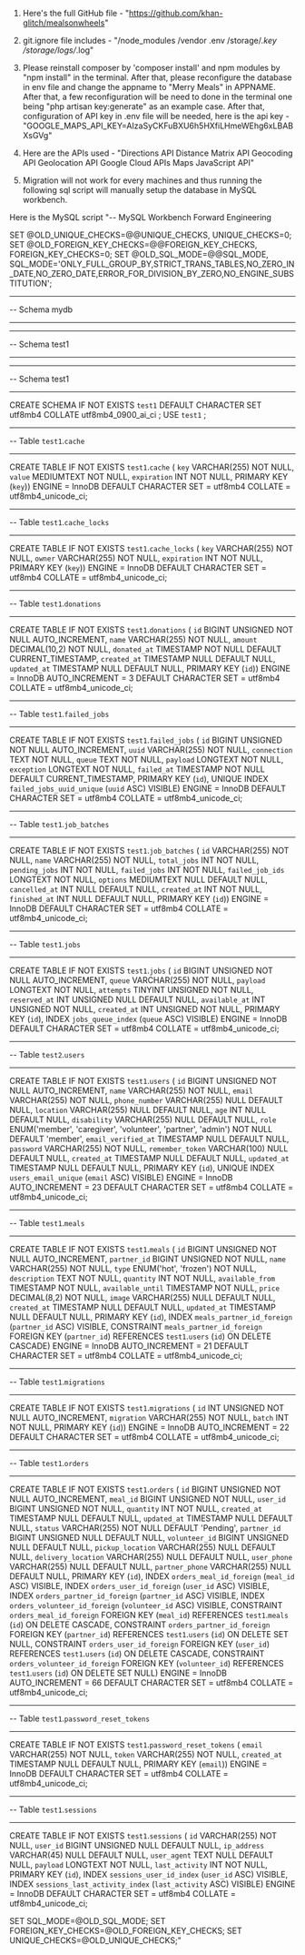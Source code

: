 1. Here's the full GitHub file - "https://github.com/khan-glitch/mealsonwheels"

2. git.ignore file includes - 
"/node_modules
/vendor
.env
/storage/*.key
/storage/logs/*.log" 

3. Please reinstall composer by 'composer install' and npm modules by "npm install" in the terminal. After that, please reconfigure the database in env file and change the appname to "Merry Meals" in APPNAME. After that, a few reconfiguration will be need to done in the terminal one being "php artisan key:generate" as an example case. After that, configuration of API key in .env file will be needed, here is the api key - "GOOGLE_MAPS_API_KEY=AIzaSyCKFuBXU6h5HXfiLHmeWEhg6xLBABXsGVg"

4. Here are the APIs used -
 "Directions API
Distance Matrix API
Geocoding API
Geolocation API
Google Cloud APIs
Maps JavaScript API" 

4. Migration will not work for every machines and thus running the following sql script will manually setup the database in MySQL workbench. 

Here is the MySQL script 
"-- MySQL Workbench Forward Engineering

SET @OLD_UNIQUE_CHECKS=@@UNIQUE_CHECKS, UNIQUE_CHECKS=0;
SET @OLD_FOREIGN_KEY_CHECKS=@@FOREIGN_KEY_CHECKS, FOREIGN_KEY_CHECKS=0;
SET @OLD_SQL_MODE=@@SQL_MODE, SQL_MODE='ONLY_FULL_GROUP_BY,STRICT_TRANS_TABLES,NO_ZERO_IN_DATE,NO_ZERO_DATE,ERROR_FOR_DIVISION_BY_ZERO,NO_ENGINE_SUBSTITUTION';

-- -----------------------------------------------------
-- Schema mydb
-- -----------------------------------------------------
-- -----------------------------------------------------
-- Schema test1
-- -----------------------------------------------------

-- -----------------------------------------------------
-- Schema test1
-- -----------------------------------------------------
CREATE SCHEMA IF NOT EXISTS `test1` DEFAULT CHARACTER SET utf8mb4 COLLATE utf8mb4_0900_ai_ci ;
USE `test1` ;

-- -----------------------------------------------------
-- Table `test1`.`cache`
-- -----------------------------------------------------
CREATE TABLE IF NOT EXISTS `test1`.`cache` (
  `key` VARCHAR(255) NOT NULL,
  `value` MEDIUMTEXT NOT NULL,
  `expiration` INT NOT NULL,
  PRIMARY KEY (`key`))
ENGINE = InnoDB
DEFAULT CHARACTER SET = utf8mb4
COLLATE = utf8mb4_unicode_ci;


-- -----------------------------------------------------
-- Table `test1`.`cache_locks`
-- -----------------------------------------------------
CREATE TABLE IF NOT EXISTS `test1`.`cache_locks` (
  `key` VARCHAR(255) NOT NULL,
  `owner` VARCHAR(255) NOT NULL,
  `expiration` INT NOT NULL,
  PRIMARY KEY (`key`))
ENGINE = InnoDB
DEFAULT CHARACTER SET = utf8mb4
COLLATE = utf8mb4_unicode_ci;


-- -----------------------------------------------------
-- Table `test1`.`donations`
-- -----------------------------------------------------
CREATE TABLE IF NOT EXISTS `test1`.`donations` (
  `id` BIGINT UNSIGNED NOT NULL AUTO_INCREMENT,
  `name` VARCHAR(255) NOT NULL,
  `amount` DECIMAL(10,2) NOT NULL,
  `donated_at` TIMESTAMP NOT NULL DEFAULT CURRENT_TIMESTAMP,
  `created_at` TIMESTAMP NULL DEFAULT NULL,
  `updated_at` TIMESTAMP NULL DEFAULT NULL,
  PRIMARY KEY (`id`))
ENGINE = InnoDB
AUTO_INCREMENT = 3
DEFAULT CHARACTER SET = utf8mb4
COLLATE = utf8mb4_unicode_ci;


-- -----------------------------------------------------
-- Table `test1`.`failed_jobs`
-- -----------------------------------------------------
CREATE TABLE IF NOT EXISTS `test1`.`failed_jobs` (
  `id` BIGINT UNSIGNED NOT NULL AUTO_INCREMENT,
  `uuid` VARCHAR(255) NOT NULL,
  `connection` TEXT NOT NULL,
  `queue` TEXT NOT NULL,
  `payload` LONGTEXT NOT NULL,
  `exception` LONGTEXT NOT NULL,
  `failed_at` TIMESTAMP NOT NULL DEFAULT CURRENT_TIMESTAMP,
  PRIMARY KEY (`id`),
  UNIQUE INDEX `failed_jobs_uuid_unique` (`uuid` ASC) VISIBLE)
ENGINE = InnoDB
DEFAULT CHARACTER SET = utf8mb4
COLLATE = utf8mb4_unicode_ci;


-- -----------------------------------------------------
-- Table `test1`.`job_batches`
-- -----------------------------------------------------
CREATE TABLE IF NOT EXISTS `test1`.`job_batches` (
  `id` VARCHAR(255) NOT NULL,
  `name` VARCHAR(255) NOT NULL,
  `total_jobs` INT NOT NULL,
  `pending_jobs` INT NOT NULL,
  `failed_jobs` INT NOT NULL,
  `failed_job_ids` LONGTEXT NOT NULL,
  `options` MEDIUMTEXT NULL DEFAULT NULL,
  `cancelled_at` INT NULL DEFAULT NULL,
  `created_at` INT NOT NULL,
  `finished_at` INT NULL DEFAULT NULL,
  PRIMARY KEY (`id`))
ENGINE = InnoDB
DEFAULT CHARACTER SET = utf8mb4
COLLATE = utf8mb4_unicode_ci;


-- -----------------------------------------------------
-- Table `test1`.`jobs`
-- -----------------------------------------------------
CREATE TABLE IF NOT EXISTS `test1`.`jobs` (
  `id` BIGINT UNSIGNED NOT NULL AUTO_INCREMENT,
  `queue` VARCHAR(255) NOT NULL,
  `payload` LONGTEXT NOT NULL,
  `attempts` TINYINT UNSIGNED NOT NULL,
  `reserved_at` INT UNSIGNED NULL DEFAULT NULL,
  `available_at` INT UNSIGNED NOT NULL,
  `created_at` INT UNSIGNED NOT NULL,
  PRIMARY KEY (`id`),
  INDEX `jobs_queue_index` (`queue` ASC) VISIBLE)
ENGINE = InnoDB
DEFAULT CHARACTER SET = utf8mb4
COLLATE = utf8mb4_unicode_ci;


-- -----------------------------------------------------
-- Table `test2`.`users`
-- -----------------------------------------------------
CREATE TABLE IF NOT EXISTS `test1`.`users` (
  `id` BIGINT UNSIGNED NOT NULL AUTO_INCREMENT,
  `name` VARCHAR(255) NOT NULL,
  `email` VARCHAR(255) NOT NULL,
  `phone_number` VARCHAR(255) NULL DEFAULT NULL,
  `location` VARCHAR(255) NULL DEFAULT NULL,
  `age` INT NULL DEFAULT NULL,
  `disability` VARCHAR(255) NULL DEFAULT NULL,
  `role` ENUM('member', 'caregiver', 'volunteer', 'partner', 'admin') NOT NULL DEFAULT 'member',
  `email_verified_at` TIMESTAMP NULL DEFAULT NULL,
  `password` VARCHAR(255) NOT NULL,
  `remember_token` VARCHAR(100) NULL DEFAULT NULL,
  `created_at` TIMESTAMP NULL DEFAULT NULL,
  `updated_at` TIMESTAMP NULL DEFAULT NULL,
  PRIMARY KEY (`id`),
  UNIQUE INDEX `users_email_unique` (`email` ASC) VISIBLE)
ENGINE = InnoDB
AUTO_INCREMENT = 23
DEFAULT CHARACTER SET = utf8mb4
COLLATE = utf8mb4_unicode_ci;


-- -----------------------------------------------------
-- Table `test1`.`meals`
-- -----------------------------------------------------
CREATE TABLE IF NOT EXISTS `test1`.`meals` (
  `id` BIGINT UNSIGNED NOT NULL AUTO_INCREMENT,
  `partner_id` BIGINT UNSIGNED NOT NULL,
  `name` VARCHAR(255) NOT NULL,
  `type` ENUM('hot', 'frozen') NOT NULL,
  `description` TEXT NOT NULL,
  `quantity` INT NOT NULL,
  `available_from` TIMESTAMP NOT NULL,
  `available_until` TIMESTAMP NOT NULL,
  `price` DECIMAL(8,2) NOT NULL,
  `image` VARCHAR(255) NULL DEFAULT NULL,
  `created_at` TIMESTAMP NULL DEFAULT NULL,
  `updated_at` TIMESTAMP NULL DEFAULT NULL,
  PRIMARY KEY (`id`),
  INDEX `meals_partner_id_foreign` (`partner_id` ASC) VISIBLE,
  CONSTRAINT `meals_partner_id_foreign`
    FOREIGN KEY (`partner_id`)
    REFERENCES `test1`.`users` (`id`)
    ON DELETE CASCADE)
ENGINE = InnoDB
AUTO_INCREMENT = 21
DEFAULT CHARACTER SET = utf8mb4
COLLATE = utf8mb4_unicode_ci;


-- -----------------------------------------------------
-- Table `test1`.`migrations`
-- -----------------------------------------------------
CREATE TABLE IF NOT EXISTS `test1`.`migrations` (
  `id` INT UNSIGNED NOT NULL AUTO_INCREMENT,
  `migration` VARCHAR(255) NOT NULL,
  `batch` INT NOT NULL,
  PRIMARY KEY (`id`))
ENGINE = InnoDB
AUTO_INCREMENT = 22
DEFAULT CHARACTER SET = utf8mb4
COLLATE = utf8mb4_unicode_ci;


-- -----------------------------------------------------
-- Table `test1`.`orders`
-- -----------------------------------------------------
CREATE TABLE IF NOT EXISTS `test1`.`orders` (
  `id` BIGINT UNSIGNED NOT NULL AUTO_INCREMENT,
  `meal_id` BIGINT UNSIGNED NOT NULL,
  `user_id` BIGINT UNSIGNED NOT NULL,
  `quantity` INT NOT NULL,
  `created_at` TIMESTAMP NULL DEFAULT NULL,
  `updated_at` TIMESTAMP NULL DEFAULT NULL,
  `status` VARCHAR(255) NOT NULL DEFAULT 'Pending',
  `partner_id` BIGINT UNSIGNED NULL DEFAULT NULL,
  `volunteer_id` BIGINT UNSIGNED NULL DEFAULT NULL,
  `pickup_location` VARCHAR(255) NULL DEFAULT NULL,
  `delivery_location` VARCHAR(255) NULL DEFAULT NULL,
  `user_phone` VARCHAR(255) NULL DEFAULT NULL,
  `partner_phone` VARCHAR(255) NULL DEFAULT NULL,
  PRIMARY KEY (`id`),
  INDEX `orders_meal_id_foreign` (`meal_id` ASC) VISIBLE,
  INDEX `orders_user_id_foreign` (`user_id` ASC) VISIBLE,
  INDEX `orders_partner_id_foreign` (`partner_id` ASC) VISIBLE,
  INDEX `orders_volunteer_id_foreign` (`volunteer_id` ASC) VISIBLE,
  CONSTRAINT `orders_meal_id_foreign`
    FOREIGN KEY (`meal_id`)
    REFERENCES `test1`.`meals` (`id`)
    ON DELETE CASCADE,
  CONSTRAINT `orders_partner_id_foreign`
    FOREIGN KEY (`partner_id`)
    REFERENCES `test1`.`users` (`id`)
    ON DELETE SET NULL,
  CONSTRAINT `orders_user_id_foreign`
    FOREIGN KEY (`user_id`)
    REFERENCES `test1`.`users` (`id`)
    ON DELETE CASCADE,
  CONSTRAINT `orders_volunteer_id_foreign`
    FOREIGN KEY (`volunteer_id`)
    REFERENCES `test1`.`users` (`id`)
    ON DELETE SET NULL)
ENGINE = InnoDB
AUTO_INCREMENT = 66
DEFAULT CHARACTER SET = utf8mb4
COLLATE = utf8mb4_unicode_ci;


-- -----------------------------------------------------
-- Table `test1`.`password_reset_tokens`
-- -----------------------------------------------------
CREATE TABLE IF NOT EXISTS `test1`.`password_reset_tokens` (
  `email` VARCHAR(255) NOT NULL,
  `token` VARCHAR(255) NOT NULL,
  `created_at` TIMESTAMP NULL DEFAULT NULL,
  PRIMARY KEY (`email`))
ENGINE = InnoDB
DEFAULT CHARACTER SET = utf8mb4
COLLATE = utf8mb4_unicode_ci;


-- -----------------------------------------------------
-- Table `test1`.`sessions`
-- -----------------------------------------------------
CREATE TABLE IF NOT EXISTS `test1`.`sessions` (
  `id` VARCHAR(255) NOT NULL,
  `user_id` BIGINT UNSIGNED NULL DEFAULT NULL,
  `ip_address` VARCHAR(45) NULL DEFAULT NULL,
  `user_agent` TEXT NULL DEFAULT NULL,
  `payload` LONGTEXT NOT NULL,
  `last_activity` INT NOT NULL,
  PRIMARY KEY (`id`),
  INDEX `sessions_user_id_index` (`user_id` ASC) VISIBLE,
  INDEX `sessions_last_activity_index` (`last_activity` ASC) VISIBLE)
ENGINE = InnoDB
DEFAULT CHARACTER SET = utf8mb4
COLLATE = utf8mb4_unicode_ci;


SET SQL_MODE=@OLD_SQL_MODE;
SET FOREIGN_KEY_CHECKS=@OLD_FOREIGN_KEY_CHECKS;
SET UNIQUE_CHECKS=@OLD_UNIQUE_CHECKS;"

